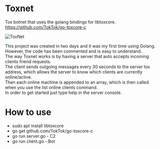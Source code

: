 # Toxnet

Tox botnet that uses the golang bindings for libtoxcore.  
https://github.com/TokTok/go-toxcore-c

![ToxNet](https://i.imgur.com/eoDjqMb.png?raw=true)


This project was created in two days and it was my first time using Golang.  
However, the code has been commented and is easy to understand.  
The way Toxnet works is by having a server that auto accepts incoming clients friend requests.  
The client sends outgoing messages every 30 seconds to the server tox address, which allows the server to know which clients are currently online/active.  
Then each online machine is appended to an array, which is then called when you use the list online clients command.  
In order to get started just type help in the server console.

How to use
==========
* sudo apt install libtoxcore
* go get github.com/TokTok/go-toxcore-c
* go run server.go - C2
* go run client.go - Bot
